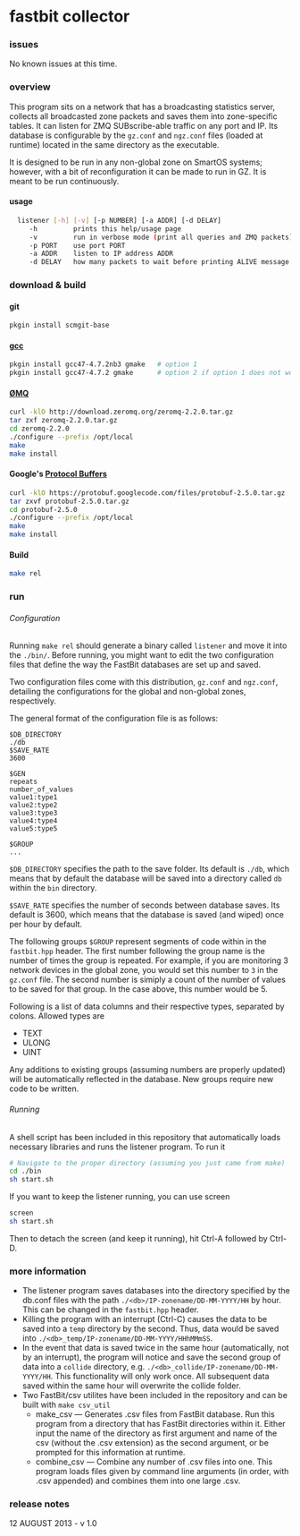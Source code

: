 fastbit collector
=================

### issues
No known issues at this time.

### overview
This program sits on a network that has a broadcasting statistics server, collects all broadcasted zone packets and saves them into zone-specific tables. It can listen for ZMQ SUBscribe-able traffic on any port and IP. Its database is configurable by the `gz.conf` and `ngz.conf` files (loaded at runtime) located in the same directory as the executable.

It is designed to be run in any non-global zone on SmartOS systems; however, with a bit of reconfiguration it can be made to run in GZ. It is meant to be run continuously.

#### usage
```bash
  listener [-h] [-v] [-p NUMBER] [-a ADDR] [-d DELAY]
     -h         prints this help/usage page
     -v         run in verbose mode (print all queries and ZMQ packets)
     -p PORT    use port PORT
     -a ADDR    listen to IP address ADDR
     -d DELAY   how many packets to wait before printing ALIVE message
```

### download & build

#### git
```bash
pkgin install scmgit-base
```

#### [gcc](http://gcc.gnu.org/)
```bash
pkgin install gcc47-4.7.2nb3 gmake   # option 1
pkgin install gcc47-4.7.2 gmake      # option 2 if option 1 does not work
```

#### [ØMQ](http://zeromq.org/)
```bash
curl -klO http://download.zeromq.org/zeromq-2.2.0.tar.gz
tar zxf zeromq-2.2.0.tar.gz
cd zeromq-2.2.0
./configure --prefix /opt/local
make
make install
```

#### Google's [Protocol Buffers](https://developers.google.com/protocol-buffers/docs/overview)
```bash
curl -klO https://protobuf.googlecode.com/files/protobuf-2.5.0.tar.gz
tar zxvf protobuf-2.5.0.tar.gz
cd protobuf-2.5.0
./configure --prefix /opt/local
make
make install
```

#### Build
```bash
make rel
```

### run

###### Configuration
Running `make rel` should generate a binary called `listener` and move it into the `./bin/`. Before running, you might want to edit the two configuration files that define the way the FastBit databases are set up and saved.

Two configuration files come with this distribution, `gz.conf` and `ngz.conf`, detailing the configurations for the global and non-global zones, respectively.

The general format of the configuration file is as follows:
```
$DB_DIRECTORY
./db
$SAVE_RATE
3600

$GEN
repeats
number_of_values
value1:type1
value2:type2
value3:type3
value4:type4
value5:type5

$GROUP
...

```

`$DB_DIRECTORY` specifies the path to the save folder. Its default is `./db`, which means that by default the database will be saved into a directory called `db` within the `bin` directory.

`$SAVE_RATE` specifies the number of seconds between database saves. Its default is 3600, which means that the database is saved (and wiped) once per hour by default.

The following groups `$GROUP` represent segments of code within in the `fastbit.hpp` header. The first number following the group name is the number of times the group is repeated. For example, if you are monitoring 3 network devices in the global zone, you would set this number to `3` in the `gz.conf` file. The second number is simiply a count of the number of values to be saved for that group. In the case above, this number would be 5.

Following is a list of data columns and their respective types, separated by colons. Allowed types are
* TEXT
* ULONG
* UINT

Any additions to existing groups (assuming numbers are properly updated) will be automatically reflected in the database. New groups require new code to be written.

###### Running
A shell script has been included in this repository that automatically loads necessary libraries and runs the listener program. To run it
```bash
# Navigate to the proper directory (assuming you just came from make)
cd ./bin
sh start.sh
```

If you want to keep the listener running, you can use screen
```bash
screen
sh start.sh
```
Then to detach the screen (and keep it running), hit Ctrl-A followed by Ctrl-D.


### more information

* The listener program saves databases into the directory specified by the db.conf files with the path `./<db>/IP-zonename/DD-MM-YYYY/HH` by hour. This can be changed in the `fastbit.hpp` header.
* Killing the program with an interrupt (Ctrl-C) causes the data to be saved into a `temp` directory by the second. Thus, data would be saved into `./<db>_temp/IP-zonename/DD-MM-YYYY/HHhMMmSS`.
* In the event that data is saved twice in the same hour (automatically, not by an interrupt), the program will notice and save the second group of data into a `collide` directory, e.g. `./<db>_collide/IP-zonename/DD-MM-YYYY/HH`. This functionality will only work once. All subsequent data saved within the same hour will overwrite the collide folder.
* Two FastBit/csv utilites have been included in the repository and can be built with `make csv_util`
  * make_csv &mdash; Generates .csv files from FastBit database. Run this program from a directory that has FastBit directories within it. Either input the name of the directory as first argument and name of the csv (without the .csv extension) as the second argument, or be prompted for this information at runtime.
  * combine_csv &mdash; Combine any number of .csv files into one. This program loads files given by command line arguments (in order, with .csv appended) and combines them into one large .csv.


### release notes
12 AUGUST 2013 - v 1.0

